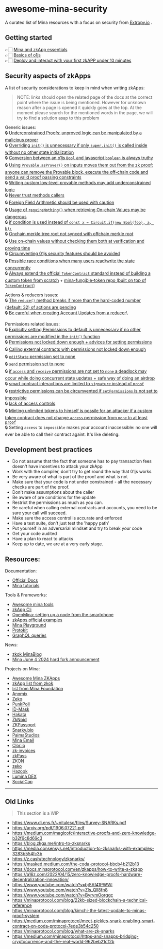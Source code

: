 # awesome-mina-security

A curated list of Mina resources with a focus on security from [Extropy.io](https://www.extropy.io/) .

## Getting started
👉🏻 [Mina and zkApp essentials](./GettingStarted/MinaAndZkAppEssentials.md)\
👉🏻 [Basics of o1js](./GettingStarted/o1jsBasics.md)\
👉🏻 [Deploy and interact with your first zkAPP under 10 minutes](./GettingStarted/deployIn10min.md) 

## Security aspects of zkApps
A list of security considerations to keep in mind when writing zkApps:
>NOTE: links should open the related page of the docs at the correct point where the issue is being mentioned. However for unknown reason after a page is opened it quickly goes at the top. At the moment please search for the mentioned words in the page, we will try to find a solution asap to this problem

Generic issues:\
🔒 [Underconstrained Proofs: unproved logic can be manipulated by a malicious prover](https://docs.minaprotocol.com/zkapps/writing-a-zkapp/introduction-to-zkapps/secure-zkapps#:~:text=exploit%20your%20application.-,Underconstrained,-proofs%3A%20Successfully%20%22calling)\
🔒 [Overriding `init()` is unnecessary if only `super.init()` is called inside without no other state initialization](https://docs.minaprotocol.com/zkapps/writing-a-zkapp/introduction-to-zkapps/smart-contracts#initializing-state)\
🔒 [Conversion between an o1js `Bool` and javascript `boolean` is always truthy](https://docs.minaprotocol.com/zkapps/writing-a-zkapp/introduction-to-zkapps/secure-zkapps#rolling-your-own-provable-methods:~:text=boolean%2C%20is%20always-,truthy,-%2C%20so%20this%20always)\
🔒 [Using `Provable.asProver()` on inputs moves them out from the zk proof: anyone can remove the Provable block, execute the off-chain code and send a valid proof passing constraints](https://docs.minaprotocol.com/zkapps/writing-a-zkapp/introduction-to-zkapps/secure-zkapps#fix-adding-the-missing-constraints:~:text=as%20well.%20Progress!%20%F0%9F%9A%80-,However,-%2C%20the%20statement%20about)\
🔒 [Writing custom low-level provable methods may add underconstrained logic](https://docs.minaprotocol.com/zkapps/writing-a-zkapp/introduction-to-zkapps/secure-zkapps#rolling-your-own-provable-methods)\
🔒 [Never trust methods callers](https://docs.minaprotocol.com/zkapps/writing-a-zkapp/introduction-to-zkapps/secure-zkapps#second-problem-we-trusted-the-caller)\
🔒 [Foreign Field Arithmetic should be used with caution](https://docs.minaprotocol.com/zkapps/o1js/foreign-fields#three-kinds-of-foreign-fields)\
🔒 [Usage of `requireNothing()` when retrieving On-chain Values may be dangerous](https://docs.minaprotocol.com/zkapps/o1js/foreign-fields#three-kinds-of-foreign-fields)\
🔒 [if condition is used instead of `const x = Circuit.if(new Bool(foo), a, b);`](https://docs.minaprotocol.com/zkapps/o1js/basic-concepts#conditionals)\
🔒 [Onchain merkle tree root not synced with offchain merkle root](https://docs.minaprotocol.com/zkapps/o1js/merkle-tree#:~:text=is%20always%20in-,sync,-with%20the%20actual)\
🔒 [Use on-chain values without checking them both at verification and proving time](https://docs.minaprotocol.com/zkapps/writing-a-zkapp/introduction-to-zkapps/smart-contracts#:~:text=off%2Dchain%20execution.-,When,-you%20use%20an)\
🔒 [Circumventing 01js security features should be avoided](https://docs.minaprotocol.com/zkapps/writing-a-zkapp/introduction-to-zkapps/secure-zkapps#fix-adding-the-missing-constraints:~:text=flag%20in%20general.-,Security,-advice%20%232%3A%20Don%27t)\
🔒 [Possible race conditions when many users read/write the state concurrently](https://docs.minaprotocol.com/zkapps/writing-a-zkapp/introduction-to-zkapps/smart-contracts#:~:text=and%20update%20state-,concurrently,-.%20It%20is%20applicable)\
🔒 [Always extend the official `TokenContract` standard instead of building a custom token from scratch](https://docs.minaprotocol.com/zkapps/writing-a-zkapp/introduction-to-zkapps/secure-zkapps#when-developing-a-token-extend-a-standard-token-contract) + [mina-fungible-token repo (built on top of `TokenContract`)](https://github.com/MinaFoundation/mina-le-token)

Actions & reducers issues:\
🔒 [The `reduce()` method breaks if more than the hard-coded number (default: 32) of actions are pending](https://docs.minaprotocol.com/zkapps/writing-a-zkapp/feature-overview/actions-and-reducer)\
🔒 [Be careful when creating Account Updates from a reducer](https://docs.minaprotocol.com/zkapps/writing-a-zkapp/introduction-to-zkapps/secure-zkapps#be-careful-with-creating-account-updates-from-a-reducer)\

Permissions related issues:\
🔒 [Explicitly setting Permissions to default is unnecessary if no other permissions are modified in the `init()` function](https://docs.minaprotocol.com/zkapps/writing-a-zkapp/feature-overview/permissions#default-permissions:~:text=send%3A%20Permissions.proof()%2C-,Alternatively,-%2C%20you%20can%20just)\
🔒 [Permissions not locked down enough + advices for setting permissions](https://docs.minaprotocol.com/zkapps/writing-a-zkapp/introduction-to-zkapps/secure-zkapps#lock-down-permissions-as-much-as-possible)\
🔒 [Calling external contracts with permissions not locked down enough](https://docs.minaprotocol.com/zkapps/writing-a-zkapp/introduction-to-zkapps/secure-zkapps#only-call-external-contracts-with-locked-down-permissions)\
🔒 [`editState` permission set to none](https://docs.minaprotocol.com/zkapps/writing-a-zkapp/feature-overview/permissions#types-of-permissions:~:text=the%20smart%20contract.-,However,-%2C%20imagine%20if%20a)\
🔒 [`send` permission set to none](https://docs.minaprotocol.com/zkapps/writing-a-zkapp/feature-overview/permissions#default-permissions)\
🔒 [if `access` and `receive` permissions are not set to `none` a deadlock may occur while doing concurrent state updates + safe way of doing an airdrop](https://docs.minaprotocol.com/zkapps/writing-a-zkapp/introduction-to-zkapps/secure-zkapps#dont-deadlock-your-zkapp-by-interacting-with-unknown-accounts)\
🔒 [smart contract interactions are limited to `signature` instead of `proof`](https://docs.minaprotocol.com/zkapps/writing-a-zkapp/feature-overview/permissions#example-unsecurecontract:~:text=the%20transaction%20succeeds.-,However,-%2C%20this%20way%20of)\
🔒 [restrictive permissions can be circumvented if `setPermissions` is not set to impossible](https://docs.minaprotocol.com/zkapps/writing-a-zkapp/feature-overview/permissions#example-impossible-to-upgrade:~:text=For%20the-,sake,-of%20security%2C%20it)\
🔒 [lack of access controls](https://docs.minaprotocol.com/zkapps/writing-a-zkapp/feature-overview/permissions#example-unsecurecontract:~:text=not%20very%20secure%3A-,Anyone,-can%20call%20the)\
🔒 [Minting unlimited tokens to himself is possile for an attacker if a custom token contract does not change `access` permission from `none` to at least `proof`](https://docs.minaprotocol.com/zkapps/writing-a-zkapp/introduction-to-zkapps/secure-zkapps#dont-deadlock-your-zkapp-by-interacting-with-unknown-accounts:~:text=can%20mint%20an-,arbitrary,-number%20of%20tokens)\
🔒 Setting `access` to `impossible` makes your account inaccessible: no one will ever be able to call their contract againt. It's like deleting.

## Development best practices
- Do not assume that the fact that someone has to pay transaction fees doesn't have incentives to attack your zkApp
- Work with the compiler, don't try to get round the way that 01js works
- Be very aware of what is part of the proof and what is not
- Make sure that your code is not under constrained - all the necessary checks are
part of the proof.
- Don't make assumptions about the caller
- Be aware of pre conditions for the update
- Restrict the permissions as much as you can.
- Be careful when calling external contracts and accounts, you need to be sure your
call will succeed.
- Make sure the access control is accurate and enforced
- Have a test suite, don't just test the 'happy path'
- Put yourself in an adversarial mindset and try to break your code
- Get your code audited
- Have a plan to react to attacks
- Keep up to date, we are at a very early stage.

## Resources:
Documentation:
- [Official Docs](https://docs.minaprotocol.com/) 
- [Mina tutorials](https://docs.minaprotocol.com/zkapps/tutorials)

Tools & Frameworks:
- [Awesome mina tools](https://github.com/nerdvibe/awesome-mina) 
- [zkApp Cli](https://github.com/o1-labs/zkapp-cli)
- [OpenMina: setting up a node from the smartphone](https://openmina.com/)
- [zkApps official examples](https://github.com/o1-labs/o1js/tree/main/src/examples/zkapps) 
- [Mina Playground](https://www.minaplayground.com/)
- [Protokit](https://protokit.dev/)
- [GraphQL queries](https://graphql.minaexplorer.com/)

News:
- [zkok MinaBlog](https://minablog.zkok.io/) 
- [Mina June 4 2024 hard fork announcement](https://minaprotocol.com/blog/mina-protocols-upcoming-major-upgrade-everything-you-need-to-know) 

Projects on Mina:
- [Awesome Mina ZKApps](https://github.com/iam-dev/awesome-zkApps) 
- [zkApp list from zkok](https://zkok.io/)
- [list from Mina Foundation](https://github.com/MinaFoundation/list-of-projects?tab=readme-ov-file) 
- [Anomix](https://github.com/anomix-zk/anomix-network/tree/main)
- [Zeko](https://github.com/zeko-labs)
- [PunkPoll](https://www.punkpoll.io/)
- [ID-Mask](https://idmask.xyz/)
- [Hakata](https://hakata.io/) 
- [ZkNoid](https://www.zknoid.io/)
- [ZKPassport](https://github.com/MinaFoundation/Core-Grants/issues/18)
- [Snarky.bio](https://snarky.bio/) 
- [PaimaStudios](https://paimastudios.com/) 
- [Mina Email](https://github.com/0xStruct/moolah/tree/main)
- [Clor.io](https://clor.io/)
- [zk-invoices](https://github.com/kriss1897/zk-invoices/tree/main)
- [zkPass](https://zkpass.org/)
- [ZKON](https://www.zkon.xyz/)
- [zeko](https://zeko.io/)
- [Hazook](https://github.com/ycryptx/Hazook-Fast-Zk-Rollup)
- [Lumina DEX](https://luminadex.com/)
- [SocialCap](https://socialcap.app/)

  

---
## Old Links
> This section is a WIP

- https://www.di.ens.fr/~nitulesc/files/Survey-SNARKs.pdf
- https://arxiv.org/pdf/1906.07221.pdf 
- https://medium.com/magicofc/interactive-proofs-and-zero-knowledge-b32f6c8d66c3 
- https://blog.zkga.me/intro-to-zksnarks 
- https://media.consensys.net/introduction-to-zksnarks-with-examples-3283b554fc3b 
- https://z.cash/technology/zksnarks/
- https://masked.medium.com/the-coda-protocol-bbcb4b212b13 
- https://docs.minaprotocol.com/en/zkapps/how-to-write-a-zkapp 
- https://a16z.com/2022/04/15/zero-knowledge-proofs-hardware-decentralization-innovation/
- https://www.youtube.com/watch?v=bjSAf41PWWI
- https://www.youtube.com/watch?v=Zls_QlI8fn8
- https://www.youtube.com/watch?v=ByrymOorggc
- https://minaprotocol.com/blog/22kb-sized-blockchain-a-technical-reference
- https://minaprotocol.com/blog/kimchi-the-latest-update-to-minas-proof-system
- https://medium.com/minaprotocol/meet-pickles-snark-enabling-smart-contract-on-coda-protocol-7ede3b54c250
- https://minaprotocol.com/blog/what-are-zk-snarks
- https://medium.com/minaprotocol/https-and-snapps-bridging-cryptocurrency-and-the-real-world-962beb21cf2b 
